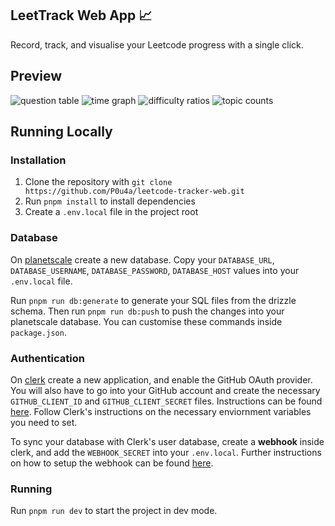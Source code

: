 ## LeetTrack Web App 📈

Record, track, and visualise your Leetcode progress with a single click. 

## Preview
![question table](https://github.com/P0u4a/leetcode-tracker-web/assets/66873325/91984caf-1706-482d-b8c6-e33046f11287)
![time graph](https://github.com/P0u4a/leetcode-tracker-web/assets/66873325/f2b69656-8aed-417c-b0c4-ddbce0aee737)
![difficulty ratios](https://github.com/P0u4a/leetcode-tracker-web/assets/66873325/48cd4007-4e34-4c76-b334-a894ad9e8b38)
![topic counts](https://github.com/P0u4a/leetcode-tracker-web/assets/66873325/856207a5-a898-4332-ae89-d3f7119eafa5)

## Running Locally

### Installation
1. Clone the repository with `git clone https://github.com/P0u4a/leetcode-tracker-web.git`
2. Run `pnpm install` to install dependencies
3. Create a `.env.local` file in the project root
### Database
On [planetscale](https://planetscale.com/) create a new database. Copy your `DATABASE_URL`, `DATABASE_USERNAME`, `DATABASE_PASSWORD`, `DATABASE_HOST` values into your `.env.local` file.

Run `pnpm run db:generate` to generate your SQL files from the drizzle schema. Then run `pnpm run db:push` to push the changes into your planetscale database. You can customise these commands inside `package.json`.

### Authentication
On [clerk](https://clerk.com/) create a new application, and enable the GitHub OAuth provider. You will also have to go into your GitHub account and create the necessary `GITHUB_CLIENT_ID` and `GITHUB_CLIENT_SECRET` files. Instructions can be found [here](https://clerk.com/docs/authentication/social-connections/github). Follow Clerk's instructions on the necessary enviornment variables you need to set. 

To sync your database with Clerk's user database, create a **webhook** inside clerk, and add the `WEBHOOK_SECRET` into your `.env.local`. Further instructions on how to setup the webhook can be found [here](https://clerk.com/docs/users/sync-data).

### Running
Run `pnpm run dev` to start the project in dev mode.
